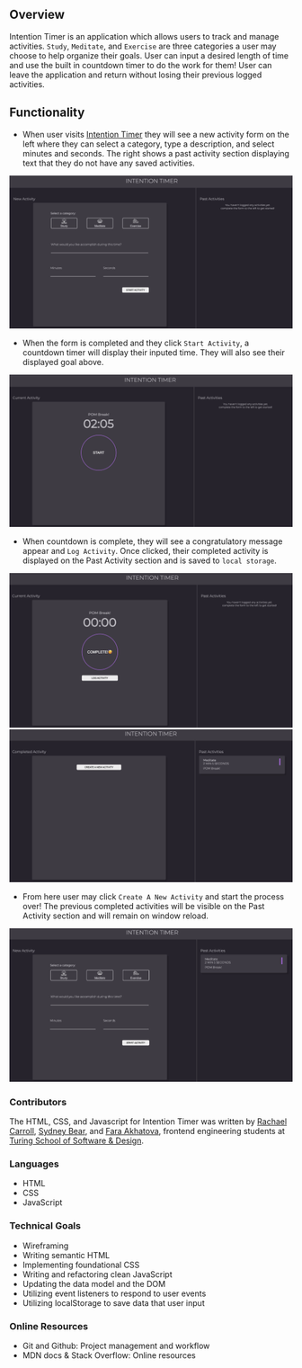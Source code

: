 ## Overview
Intention Timer is an application which allows users to track and manage activities. `Study`, `Meditate`, and `Exercise` are three categories a user may choose to help organize their goals. User can input a desired length of time and use the built in countdown timer to do the work for them! User can leave the application and return without losing their previous logged activities.

## Functionality
-   When user visits [Intention Timer](https://rachaelcarroll.github.io/intention-timer/) they will see a new activity form on the left where they can select a category, type a description, and select minutes and seconds. The right shows a past activity section displaying text that they do not have any saved activities.

![img](assets/main-view.png)

- When the form is completed and they click `Start Activity`, a countdown timer will display their inputed time. They will also see their displayed goal above.

![img](assets/timer-view.png)

- When countdown is complete, they will see a congratulatory message appear and `Log Activity`.  Once clicked, their completed activity is displayed on the Past Activity section and is saved to `local storage`.

![img](assets/completed-view.png)
![img](assets/create-new.png)

-   From here user may click `Create A New Activity` and start the process over!  The previous completed activities will be visible on the Past Activity section and will remain on window reload.  

![img](assets/saved-view.png)

### Contributors
The HTML, CSS, and Javascript for Intention Timer was written by [Rachael Carroll](https://github.com/rachaelcarroll), [Sydney Bear](https://github.com/sydnerd), and [Fara Akhatova](https://github.com/Fakhatova), frontend engineering students at [Turing School of Software & Design](https://turing.edu/).

### Languages
* HTML
* CSS
* JavaScript

### Technical Goals
* Wireframing
* Writing semantic HTML
* Implementing foundational CSS
* Writing and refactoring clean JavaScript
* Updating the data model and the DOM
* Utilizing event listeners to respond to user events
* Utilizing localStorage to save data that user input

### Online Resources
* Git and Github: Project management and workflow
* MDN docs & Stack Overflow: Online resources
